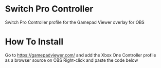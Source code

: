 # Switch Pro Controller
Switch Pro Controller profile for the Gamepad Viewer overlay for OBS
# How To Install
Go to https://gamepadviewer.com/ and add the Xbox One Controller profile as a browser source on OBS
Right-click and paste the code below 
